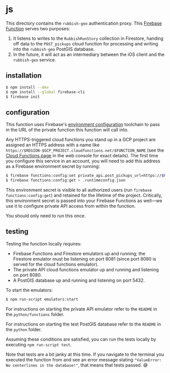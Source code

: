 # js

This directory contains the `rubbish-geo` authentication proxy. This [Firebase Function](https://firebase.google.com/docs/functions/get-started) serves two purposes:

1. It listens to writes to the `RubbishRunStory` collection in Firestore, handing off data to the `POST_pickups` cloud function for processing and writing into the `rubbish-geo` PostGIS database.
2. In the future, it will act as an intermediary between the iOS client and the `rubbish-geo` service.

## installation

```bash
$ npm install --dev
$ npm install --global firebase-cli
$ firebase init
```

## configuration

This function uses Firebase's [environment configuration](https://firebase.google.com/docs/functions/config-env) toolchain to pass in the URL of the private function this function will call into.

Any HTTPS-triggered cloud functions you stand up in a GCP project are assigned an HTTPS address with a name like `https://$REGION-$GCP_PROJECT.cloudfunctions.net/$FUNCTION_NAME` (see the [Cloud Functions page](https://console.cloud.google.com/functions/list) in the web console for exact details). The first time you configure this service in an account, you will need to add this address as a Firebase environment secret by running:

```bash
$ firebase functions:config:set private_api.post_pickups_url=https://$REGION-$GCP_PROJECT.cloudfunctions.net/POST_pickups
$ firebase functions:config:get > .runtimeconfig.json
```

This environment secret is visible to all authorized users (run `firebase functions:config:get`) and retained for the lifetime of the project. Critically, this environment secret is passed into your Firebase Functions as well&mdash;we use it to configure private API access from within the function.

You should only need to run this once.

## testing

Testing the function locally requires:

* Firebase Functions and Firestore emulators up and running; the Firestore emulator must be listening on port 8081 (since port 8080 is served for the cloud functions emulator).
* The private API cloud functions emulator up and running and listening on port 8080.
* A PostGIS database up and running and listening on port 5432.

To start the emulators:

```bash
$ npm run-script emulators:start
```

For instructions on starting the private API emulator refer to the `README` in the `python/functions` folder.

For instructions on starting the test PostGIS database refer to the `README` in the `python` folder.

Assuming these conditions are satisfied, you can run the tests locally by executing `npm run-script test`.

Note that tests are a bit janky at this time. If you navigate to the terminal you executed the function from and see an error message stating `"ValueError: No centerlines in the database!"`, that means that tests passed. 😅
